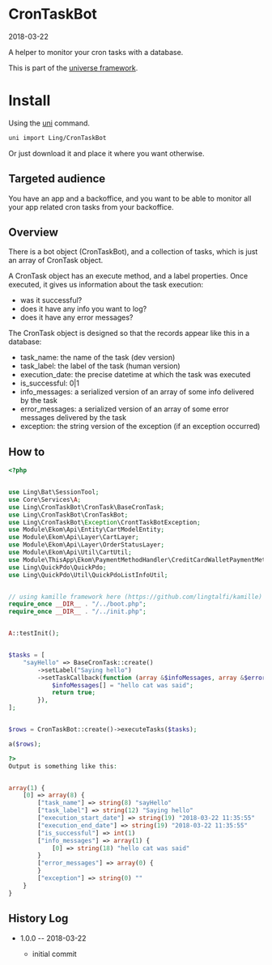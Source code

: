 CronTaskBot
=====================
2018-03-22



A helper to monitor your cron tasks with a database.


This is part of the [universe framework](https://github.com/karayabin/universe-snapshot).


Install
==========
Using the [uni](https://github.com/lingtalfi/universe-naive-importer) command.
```bash
uni import Ling/CronTaskBot
```

Or just download it and place it where you want otherwise.





Targeted audience
---------------
You have an app and a backoffice, and you want to be able to monitor all your app related cron tasks from your backoffice.




Overview
-------------

There is a bot object (CronTaskBot), and a collection of tasks, which is just an array of CronTask object.

A CronTask object has an execute method, and a label properties.
Once executed, it gives us information about the task execution: 

- was it successful?
- does it have any info you want to log?
- does it have any error messages?


The CronTask object is designed so that the records appear like this in a database:

- task_name: the name of the task (dev version)
- task_label: the label of the task (human version)
- execution_date: the precise datetime at which the task was executed
- is_successful: 0|1 
- info_messages: a serialized version of an array of some info delivered by the task 
- error_messages: a serialized version of an array of some error messages delivered by the task 
- exception: the string version of the exception (if an exception occurred) 





How to
-------------

```php
<?php


use Ling\Bat\SessionTool;
use Core\Services\A;
use Ling\CronTaskBot\CronTask\BaseCronTask;
use Ling\CronTaskBot\CronTaskBot;
use Ling\CronTaskBot\Exception\CrontTaskBotException;
use Module\Ekom\Api\Entity\CartModelEntity;
use Module\Ekom\Api\Layer\CartLayer;
use Module\Ekom\Api\Layer\OrderStatusLayer;
use Module\Ekom\Api\Util\CartUtil;
use Module\ThisApp\Ekom\PaymentMethodHandler\CreditCardWalletPaymentMethodHandler;
use Ling\QuickPdo\QuickPdo;
use Ling\QuickPdo\Util\QuickPdoListInfoUtil;


// using kamille framework here (https://github.com/lingtalfi/kamille)
require_once __DIR__ . "/../boot.php";
require_once __DIR__ . "/../init.php";


A::testInit();


$tasks = [
    "sayHello" => BaseCronTask::create()
        ->setLabel("Saying hello")
        ->setTaskCallback(function (array &$infoMessages, array &$errorMessages) {
            $infoMessages[] = "hello cat was said";
            return true;
        }),
];


$rows = CronTaskBot::create()->executeTasks($tasks);

a($rows);

?>
Output is something like this:


array(1) {
    [0] => array(8) {
        ["task_name"] => string(8) "sayHello"
        ["task_label"] => string(12) "Saying hello"
        ["execution_start_date"] => string(19) "2018-03-22 11:35:55"
        ["execution_end_date"] => string(19) "2018-03-22 11:35:55"
        ["is_successful"] => int(1)
        ["info_messages"] => array(1) {
            [0] => string(18) "hello cat was said"
        }
        ["error_messages"] => array(0) {
        }
        ["exception"] => string(0) ""
    }
}


```




History Log
------------------
    
- 1.0.0 -- 2018-03-22

    - initial commit


